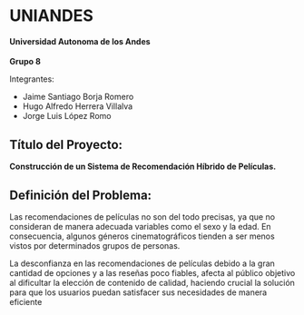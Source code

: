 # UNIANDES
#### Universidad Autonoma de los Andes 

**Grupo 8**

Integrantes:
- Jaime Santiago Borja Romero
- Hugo Alfredo Herrera Villalva
- Jorge Luis López Romo

## Título del Proyecto:
**Construcción de un Sistema de Recomendación Híbrido de Películas.**

## Definición del Problema:

Las recomendaciones de películas no son del todo precisas, ya que no consideran de manera adecuada variables como el sexo y la edad. En consecuencia, algunos géneros cinematográficos tienden a ser menos vistos por determinados grupos de personas.

La desconfianza en las recomendaciones de películas debido a la gran cantidad de opciones y a las reseñas poco fiables, afecta al público objetivo al dificultar la elección de contenido de calidad, haciendo crucial la solución para que los usuarios puedan satisfacer sus necesidades de manera eficiente
